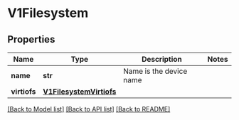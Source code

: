# V1Filesystem

## Properties
Name | Type | Description | Notes
------------ | ------------- | ------------- | -------------
**name** | **str** | Name is the device name | 
**virtiofs** | [**V1FilesystemVirtiofs**](V1FilesystemVirtiofs.md) |  | 

[[Back to Model list]](../README.md#documentation-for-models) [[Back to API list]](../README.md#documentation-for-api-endpoints) [[Back to README]](../README.md)


